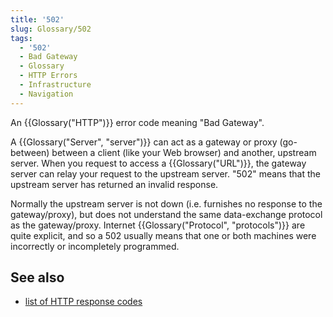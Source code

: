 ```yaml
---
title: '502'
slug: Glossary/502
tags:
  - '502'
  - Bad Gateway
  - Glossary
  - HTTP Errors
  - Infrastructure
  - Navigation
---
```

An {{Glossary("HTTP")}} error code meaning "Bad Gateway".

A {{Glossary("Server", "server")}} can act as a gateway or proxy (go-between) between a client (like your Web browser) and another, upstream server. When you request to access a {{Glossary("URL")}}, the gateway server can relay your request to the upstream server. "502" means that the upstream server has returned an invalid response.

Normally the upstream server is not down (i.e. furnishes no response to the gateway/proxy), but does not understand the same data-exchange protocol as the gateway/proxy. Internet {{Glossary("Protocol", "protocols")}} are quite explicit, and so a 502 usually means that one or both machines were incorrectly or incompletely programmed.

## See also

- [list of HTTP response codes](/en-US/docs/Web/HTTP/Status)

